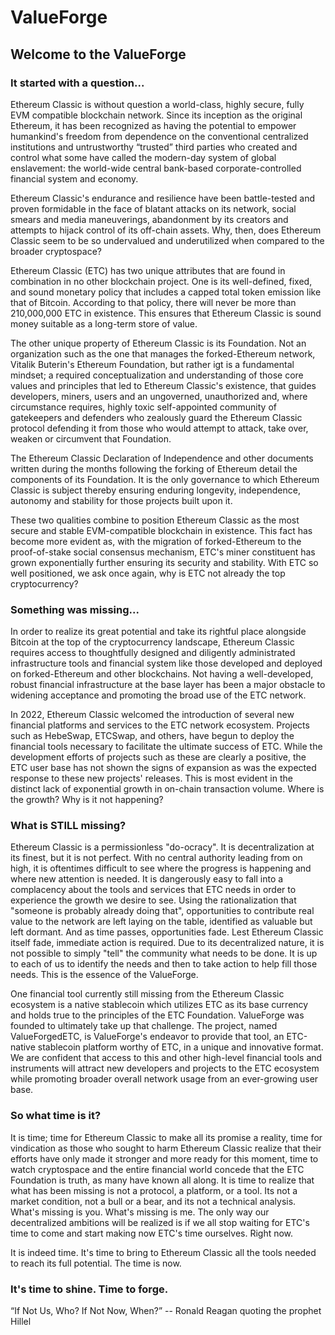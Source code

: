 # ValueForge

## Welcome to the ValueForge

### It started with a question...

Ethereum Classic is without question a world-class, highly secure, fully EVM compatible blockchain network. Since its inception as the original Ethereum, it has been recognized as having the potential to empower humankind's freedom from dependence on the conventional centralized institutions and untrustworthy “trusted” third parties who created and control what some have called the modern-day system of global enslavement: the world-wide central bank-based corporate-controlled financial system and economy.

Ethereum Classic's endurance and resilience have been battle-tested and proven formidable in the face of blatant attacks on its network, social smears and media maneuverings, abandonment by its creators and attempts to hijack control of its off-chain assets. Why, then, does Ethereum Classic seem to be so undervalued and underutilized when compared to the broader cryptospace?

Ethereum Classic (ETC) has two unique attributes that are found in combination in no other blockchain project. One is its well-defined, fixed, and sound monetary policy that includes a capped total token emission like that of Bitcoin. According to that policy, there will never be more than 210,000,000 ETC in existence. This ensures that Ethereum Classic is sound money suitable as a long-term store of value.

The other unique property of Ethereum Classic is its Foundation. Not an organization such as the one that manages the forked-Ethereum network, Vitalik Buterin's Ethereum Foundation, but rather igt is a fundamental mindset; a required conceptualization and understanding of those core values and principles that led to Ethereum Classic's existence, that guides developers, miners, users and an ungoverned, unauthorized and, where circumstance requires, highly toxic self-appointed community of gatekeepers and defenders who zealously guard the Ethereum Classic protocol defending it from those who would attempt to attack, take over, weaken or circumvent that Foundation.

The Ethereum Classic Declaration of Independence and other documents written during the months following the forking of Ethereum detail the components of its Foundation. It is the only governance to which Ethereum Classic is subject thereby ensuring enduring longevity, independence, autonomy and stability for those projects built upon it.

These two qualities combine to position Ethereum Classic as the most secure and stable EVM-compatible blockchain in existence. This fact has become more evident as, with the migration of forked-Ethereum to the proof-of-stake social consensus mechanism, ETC's miner constituent has grown exponentially further ensuring its security and stability. With ETC so well positioned, we ask once again, why is ETC not already the top cryptocurrency?

### Something was missing...

In order to realize its great potential and take its rightful place alongside Bitcoin at the top of the cryptocurrency landscape, Ethereum Classic requires access to thoughtfully designed and diligently administrated infrastructure tools and financial system like those developed and deployed on forked-Ethereum and other blockchains. Not having a well-developed, robust financial infrastructure at the base layer has been a major obstacle to widening acceptance and promoting the broad use of the ETC network.

In 2022, Ethereum Classic welcomed the introduction of several new financial platforms and services to the ETC network ecosystem. Projects such as HebeSwap, ETCSwap, and others, have begun to deploy the financial tools necessary to facilitate the ultimate success of ETC. While the development efforts of projects such as these are clearly a positive, the ETC user base has not shown the signs of expansion as was the expected response to these new projects' releases. This is most evident in the distinct lack of exponential growth in on-chain transaction volume. Where is the growth? Why is it not happening?

### What is STILL missing?

Ethereum Classic is a permissionless "do-ocracy". It is decentralization at its finest, but it is not perfect. With no central authority leading from on high, it is oftentimes difficult to see where the progress is happening and where new attention is needed. It is dangerously easy to fall into a complacency about the tools and services that ETC needs in order to experience the growth we desire to see. Using the rationalization that "someone is probably already doing that", opportunities to contribute real value to the network are left laying on the table, identified as valuable but left dormant. And as time passes, opportunities fade. Lest Ethereum Classic itself fade, immediate action is required. Due to its decentralized nature, it is not possible to simply "tell" the community what needs to be done. It is up to each of us to identify the needs and then to take action to help fill those needs. This is the essence of the ValueForge.

One financial tool currently still missing from the Ethereum Classic ecosystem is a native stablecoin which utilizes ETC as its base currency and holds true to the principles of the ETC Foundation. ValueForge was founded to ultimately take up that challenge. The project, named ValueForgedETC, is ValueForge's endeavor to provide that tool, an ETC-native stablecoin platform worthy of ETC, in a unique and innovative format. We are confident that access to this and other high-level financial tools and instruments will attract new developers and projects to the ETC ecosystem while promoting broader overall network usage from an ever-growing user base.

### So what time is it?

It is time; time for Ethereum Classic to make all its promise a reality, time for vindication as those who sought to harm Ethereum Classic realize that their efforts have only made it stronger and more ready for this moment, time to watch cryptospace and the entire financial world concede that the ETC Foundation is truth, as many have known all along. It is time to realize that what has been missing is not a protocol, a platform, or a tool. Its not a market condition, not a bull or a bear, and its not a technical analysis. What's missing is you. What's missing is me. The only way our decentralized ambitions will be realized is if we all stop waiting for ETC's time to come and start making now ETC's time ourselves. Right now.

It is indeed time. It's time to bring to Ethereum Classic all the tools needed to reach its full potential. The time is now.

### It's time to shine. Time to forge.

“If Not Us, Who? If Not Now, When?”
-- Ronald Reagan quoting the prophet Hillel